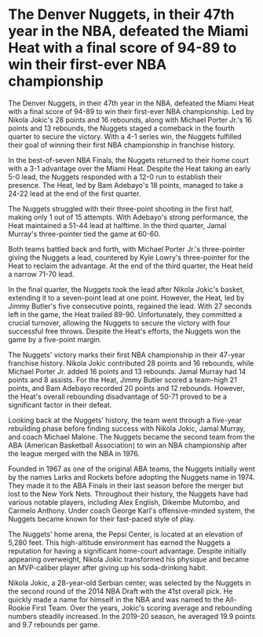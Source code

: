 # The Denver Nuggets, in their 47th year in the NBA, defeated the Miami Heat with a final score of 94-89 to win their first-ever NBA championship 
 The Denver Nuggets, in their 47th year in the NBA, defeated the Miami Heat with a final score of 94-89 to win their first-ever NBA championship. Led by Nikola Jokic's 28 points and 16 rebounds, along with Michael Porter Jr.'s 16 points and 13 rebounds, the Nuggets staged a comeback in the fourth quarter to secure the victory. With a 4-1 series win, the Nuggets fulfilled their goal of winning their first NBA championship in franchise history.

In the best-of-seven NBA Finals, the Nuggets returned to their home court with a 3-1 advantage over the Miami Heat. Despite the Heat taking an early 5-0 lead, the Nuggets responded with a 12-0 run to establish their presence. The Heat, led by Bam Adebayo's 18 points, managed to take a 24-22 lead at the end of the first quarter.

The Nuggets struggled with their three-point shooting in the first half, making only 1 out of 15 attempts. With Adebayo's strong performance, the Heat maintained a 51-44 lead at halftime. In the third quarter, Jamal Murray's three-pointer tied the game at 60-60.

Both teams battled back and forth, with Michael Porter Jr.'s three-pointer giving the Nuggets a lead, countered by Kyle Lowry's three-pointer for the Heat to reclaim the advantage. At the end of the third quarter, the Heat held a narrow 71-70 lead.

In the final quarter, the Nuggets took the lead after Nikola Jokic's basket, extending it to a seven-point lead at one point. However, the Heat, led by Jimmy Butler's five consecutive points, regained the lead. With 27 seconds left in the game, the Heat trailed 89-90. Unfortunately, they committed a crucial turnover, allowing the Nuggets to secure the victory with four successful free throws. Despite the Heat's efforts, the Nuggets won the game by a five-point margin.

The Nuggets' victory marks their first NBA championship in their 47-year franchise history. Nikola Jokic contributed 28 points and 16 rebounds, while Michael Porter Jr. added 16 points and 13 rebounds. Jamal Murray had 14 points and 8 assists. For the Heat, Jimmy Butler scored a team-high 21 points, and Bam Adebayo recorded 20 points and 12 rebounds. However, the Heat's overall rebounding disadvantage of 50-71 proved to be a significant factor in their defeat.

Looking back at the Nuggets' history, the team went through a five-year rebuilding phase before finding success with Nikola Jokic, Jamal Murray, and coach Michael Malone. The Nuggets became the second team from the ABA (American Basketball Association) to win an NBA championship after the league merged with the NBA in 1976.

Founded in 1967 as one of the original ABA teams, the Nuggets initially went by the names Larks and Rockets before adopting the Nuggets name in 1974. They made it to the ABA Finals in their last season before the merger but lost to the New York Nets. Throughout their history, the Nuggets have had various notable players, including Alex English, Dikembe Mutombo, and Carmelo Anthony. Under coach George Karl's offensive-minded system, the Nuggets became known for their fast-paced style of play.

The Nuggets' home arena, the Pepsi Center, is located at an elevation of 5,280 feet. This high-altitude environment has earned the Nuggets a reputation for having a significant home-court advantage. Despite initially appearing overweight, Nikola Jokic transformed his physique and became an MVP-caliber player after giving up his soda-drinking habit.

Nikola Jokic, a 28-year-old Serbian center, was selected by the Nuggets in the second round of the 2014 NBA Draft with the 41st overall pick. He quickly made a name for himself in the NBA and was named to the All-Rookie First Team. Over the years, Jokic's scoring average and rebounding numbers steadily increased. In the 2019-20 season, he averaged 19.9 points and 9.7 rebounds per game.
